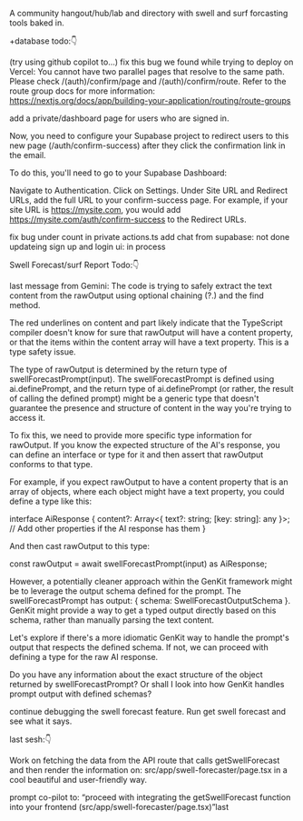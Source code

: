 A community hangout/hub/lab and directory with swell and surf forcasting tools baked in.

+database todo:👇

(try using github copilot to...) fix this bug we found while trying to deploy on Vercel: You cannot have two parallel pages that resolve to the same path. Please check /(auth)/confirm/page and /(auth)/confirm/route. Refer to the route group docs for more information: https://nextjs.org/docs/app/building-your-application/routing/route-groups

add a private/dashboard page for users who are signed in.

Now, you need to configure your Supabase project to redirect users to this new page (/auth/confirm-success) after they click the confirmation link in the email.

To do this, you'll need to go to your Supabase Dashboard:

Navigate to Authentication.
Click on Settings.
Under Site URL and Redirect URLs, add the full URL to your confirm-success page. For example, if your site URL is https://mysite.com, you would add https://mysite.com/auth/confirm-success to the Redirect URLs.


fix bug under count in private actions.ts
add chat from supabase: not done
updateing sign up and login ui: in process













Swell Forecast/surf Report Todo:👇

last message from Gemini:
The code is trying to safely extract the text content from the rawOutput using optional chaining (?.) and the find method.

The red underlines on content and part likely indicate that the TypeScript compiler doesn't know for sure that rawOutput will have a content property, or that the items within the content array will have a text property. This is a type safety issue.

The type of rawOutput is determined by the return type of swellForecastPrompt(input). The swellForecastPrompt is defined using ai.definePrompt, and the return type of ai.definePrompt (or rather, the result of calling the defined prompt) might be a generic type that doesn't guarantee the presence and structure of content in the way you're trying to access it.

To fix this, we need to provide more specific type information for rawOutput. If you know the expected structure of the AI's response, you can define an interface or type for it and then assert that rawOutput conforms to that type.

For example, if you expect rawOutput to have a content property that is an array of objects, where each object might have a text property, you could define a type like this:

interface AiResponse {
  content?: Array<{ text?: string; [key: string]: any }>;
  // Add other properties if the AI response has them
}


And then cast rawOutput to this type:

const rawOutput = await swellForecastPrompt(input) as AiResponse;


However, a potentially cleaner approach within the GenKit framework might be to leverage the output schema defined for the prompt. The swellForecastPrompt has output: { schema: SwellForecastOutputSchema }. GenKit might provide a way to get a typed output directly based on this schema, rather than manually parsing the text content.

Let's explore if there's a more idiomatic GenKit way to handle the prompt's output that respects the defined schema. If not, we can proceed with defining a type for the raw AI response.

Do you have any information about the exact structure of the object returned by swellForecastPrompt? Or shall I look into how GenKit handles prompt output with defined schemas?



continue debugging the swell forecast feature. Run get swell forecast and see what it says.

last sesh:👇

Work on fetching the data from the API route that calls getSwellForecast and then render the information on: src/app/swell-forecaster/page.tsx in a cool beautiful and user-friendly way.

prompt co-pilot to: “proceed with integrating the getSwellForecast function into your frontend (src/app/swell-forecaster/page.tsx)”last